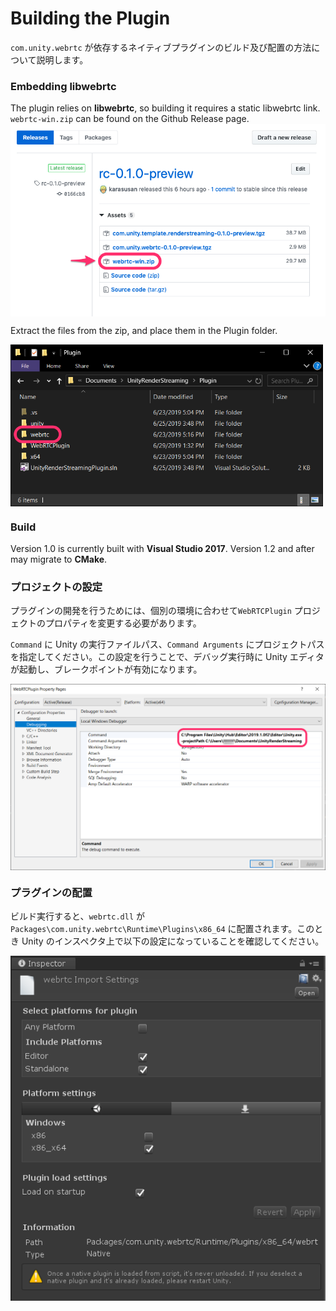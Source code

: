 # Building the Plugin

`com.unity.webrtc` が依存するネイティブプラグインのビルド及び配置の方法について説明します。

### Embedding libwebrtc

The plugin relies on **libwebrtc**, so building it requires a static libwebrtc link. `webrtc-win.zip` can be found on the Github Release page.
 <img src="../Packages/com.unity.webrtc/Documentation~/images/libwebrtc_github_release.png" width=600 align=center>

Extract the files from the zip, and place them in the Plugin folder.

<img src="../Packages/com.unity.webrtc/Documentation~/images/deploy_libwebrtc.png" width=500 align=center>

### Build

Version 1.0 is currently built with **Visual Studio 2017**. Version 1.2 and after may migrate to **CMake**.

### プロジェクトの設定

プラグインの開発を行うためには、個別の環境に合わせて`WebRTCPlugin` プロジェクトのプロパティを変更する必要があります。

`Command` に Unity の実行ファイルパス、`Command Arguments` にプロジェクトパスを指定してください。この設定を行うことで、デバッグ実行時に Unity エディタが起動し、ブレークポイントが有効になります。

<img src="../Packages/com.unity.webrtc/Documentation~/images/command_config_vs2017.png" width=600 align=center>

### プラグインの配置

ビルド実行すると、`webrtc.dll` が `Packages\com.unity.webrtc\Runtime\Plugins\x86_64` に配置されます。このとき Unity のインスペクタ上で以下の設定になっていることを確認してください。

<img src="../Packages/com.unity.webrtc/Documentation~/images/inspector_webrtc_plugin.png" width=600 align=center>

